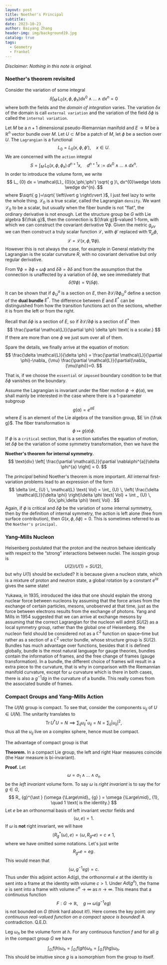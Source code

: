 ```yaml
---
layout: post
title: Noether's Principal
subtitle: 
date: 2023-10-23
author: Baiyang Zhang
header-img: img/background19.jpg
catalog: true
tags:
  - Geometry
  - Frankel
---
```


*Disclaimer: Nothing in this note is original.*

### Noether's theorem revisited

Consider the variation of some integral
$$
\delta\int _ {M} \,  L_ {0}(x,\phi,\phi_ {x}) dx^0 \wedge \dots \wedge dx^{n} =0
$$
where both the fields and the *domain of integration* varies. The variation $\delta x$ of the domain is call `external variation` and the variation of the field $\delta \phi$ is called the `internal variation`. 

Let $M$ be a $n+1$ dimensional pseudo-Riemannian manifold and $E\to M$ be a $\mathbb{R}^{n}$ vector bundle over $M$. Let $U\subset M$ be a patch of $M$, let $\phi$ be a section over $U$. The `Lagrangian` is a functional 
$$
L_ {0} = L_ {0}(x, \phi,\phi'),\quad  x \in  U.
$$
We are concerned with the `action` integral
$$
S = \int_ {M} \, L_ {0}(x,\phi,\phi _ {x}) \,d^{n+1}x,\quad  d^{n+1}x := dx^{0}\wedge \dots \wedge dx^{n}.
$$
In order to introduce the volume form, we write
$$
L_ {0} dx  = \mathcal{L}_ {0}(x,\phi,\phi') \sqrt{ g }\, dx^{0}\wedge \dots \wedge dx^{n}.
$$
where $\sqrt{ g }=\sqrt{ \left\lvert g \right\rvert }$, I just feel lazy to write the whole thing. $\mathcal{L}_ {0}$ is a true scalar, called the Lagrangian `density`. We want $\mathcal{L}_ {0}$ to be a scalar, but usually when the fiber bundle is not "flat", the ordinary derivative is not enough. Let the structure group be $G$ with Lie algebra ${\frak g}$, then the connection is ${\frak g}$-valued 1-form, with which we can construct the covariant derivative $\nabla \phi$. Given the metric $g_ {\mu \nu}$ we can then construct a truly scalar function $\mathcal{L}$, with $\phi'$ replaced with $\nabla_ {\mu}\phi$, 
$$
\mathcal{L} = \mathcal{L}(x,\phi,\nabla \phi).
$$
However this is not always the case, for example in General relativity the Lagrangian is the scalar curvature $R$, with no covariant derivative but only regular derivative.

From $\nabla \phi=\partial \phi+\omega \phi$ and $\delta \partial=\partial \delta$ and from the assumption that the connection is unaffected by a variation of $\delta \phi$, we see immediately that 
$$
\delta (\nabla \phi) = \nabla (\delta \phi).
$$

It can be shown that if $\phi_ {U}^{a}$ is a section on $E$, then $\partial \mathcal{L} / \partial \phi_ {U}^{a}$ define a section of the **dual bundle** $E^{\ast}$. The difference between $E$ and $E^{\ast}$ can be distinguished from how the transition functions act on the sections, whether it is from the left or from the right. 

Recall that $\delta \phi$ is a section of $E$, so if $\partial \mathcal{L} / \partial \phi$ is a section of $E^{\ast}$ then
$$
\frac{\partial \mathcal{L}}{\partial \phi} \delta \phi \text{ is a scalar.}
$$
If there are more than one $\phi$ we just sum over all of them. 

Spare the details, we finally arrive at the equation of motion:
$$
\frac{\delta \mathcal{L}}{\delta \phi} = \frac{\partial \mathcal{L}}{\partial \phi}-\nabla_ {\mu} \frac{\partial \mathcal{L}}{\partial(\nabla_ {\mu}\phi)}=0.
$$

That is, if we choose the `essential` or `imposed` boundary condition to be that $\delta \phi$ vanishes on the boundary. 

Assume the Lagrangian is invariant under the fiber motion $\phi\to \phi(\alpha)$, we shall mainly be interested in the case where there is a 1-parameter subgroup 
$$
g(\alpha) = e^{ \alpha E }
$$
where $E$ is an element of the Lie algebra of the transition group, $E \in {\frak g}$. The fiber transformation is 
$$
\phi \mapsto g(\alpha) \phi.
$$
If $\phi$ is a `critical` section, that is a section satisfies the equation of motion, let $\delta \phi$ be the variation of some symmetry transformation, then we have the 

**Noether's theorem for internal symmetry.**  
$$
\text{div} \left[ \frac{\partial \mathcal{L}}{\partial \nabla\phi^{a}}\delta \phi^{a} \right] = 0.
$$

The *principal* behind Noether's theorem is more important. All internal first-variation problems lead to an expression of the form 
$$
\delta \int_ {U} \, \mathcal{L} \text{ Vol}  = \int_ {U} \,  \left( \frac{\delta \mathcal{L}}{\delta \phi} \right)\delta \phi \text{ Vol} + \int _ {U} \, G(x,\phi,\delta \phi) \text{ Vol} .
$$
Again, if $\phi$ is critical and $\delta \phi$ be the variation of some internal symmetry, then by the definition of internal symmetry, the action is left alone (free from surface contribution), then $G(x,\phi,\delta \phi)=0$. This is sometimes referred to as the `Noether's principal.` 

### Yang–Mills Nucleon

Heisenberg postulated that the proton and the neutron behave identically with respect to the “strong” interactions between nuclei. The isospin group is 
$$
U(2) / U(1) = SU(2),
$$
but why $U(1)$ should be excluded? It is because given a nucleon state, which is a mixture of proton and neutron state, 
a global rotation by a constant $e^{ i\alpha }$ gives the same state!

Yukawa, in 1935, introduced the idea that one should explain the strong nuclear force between nucleons by assuming that the force arises from the exchange of certain particles, mesons, unobserved at that time, just as the force between electrons results from the exchange of photons. Yang and Mills in 1954 suggested that we can arrive at exchange mesons by assuming that the correct Lagrangian for the nucleon will admit $SU(2)$ as a local symmetry group, rather than the global one of Heisenberg. the nucleon field should be considered not as a $\mathbb{C}^{2}$ function on space–time but rather as a section of a $\mathbb{C}^{2}$ vector bundle, whose structure group is $SU(2)$. Bundles has much advantage over functions, besides that it is defined globally, bundle is the most natural language for gauge theories, bundles contain the information of frames, and the free change of frames (gauge transformation). In a bundle, the different choice of frames will result in a extra piece to the curvature, that is why in comparison with the Riemannian manifold curvature, except for $\omega$ curvature which is there in both cases, there is also a $g^{-1}dg$ in the curvature of a bundle. This really comes from the associated bundle of frames. 

### Compact Groups and Yang–Mills Action

The $U(N)$ group is compact. To see that, consider the components $u_ {ij}$ of $U\in U(N)$. The unitarity translates to
$$
\mathrm{Tr}\,U^{\dagger} U = N \implies \sum_ {ij} {u}^{\ast }_ {ij} u_ {ij} = N = \sum_ {ij} \left\lvert u_ {ij} \right\rvert ^{2},
$$
thus all the $u_ {ij}$ live on a complex sphere, hence must be compact.

The advantage of compact group is that 

**Theorem.**  In a compact Lie group, the left and right Haar measures coincide (the Haar measure is bi-invariant).

**Proof.** Let 
$$
\omega = \sigma_ {1} \wedge  \dots \wedge  \sigma_ {n}
$$
be the *left invariant* volume form. To say $\omega$ is *right invariant* is to say the for $g \in G$, 
$$
R_ {g}^{\ast } (\omega {\Large\mid}_ {g} ) = \omega {\Large\mid}_ {1}, \quad  1 \text{ is the identity.} 
$$
Let $e$ be an orthonormal basis of left invariant vector fields and 
$$
\left\langle \omega,e \right\rangle =1.
$$
If $\omega$ is **not** right invariant, we will have 
$$
\left\langle R_ {g}^{\ast }(\omega), e \right\rangle = \left\langle \omega, R_ {g\ast } e \right\rangle =c \neq 1,
$$
where we have omitted some notations. Let's just write 
$$
R_ {g\ast } e = e g.
$$
This would mean that 
$$
\left\langle \omega, g^{-1} eg \right\rangle =c.
$$
Thus under this adjoint action $\text{Ad}(g)$, the orthonormal $e$ at the identity is sent into a frame at the identity with volume $c > 1$. Under $Ad(g^{n})$, the frame $e$ is sent into a frame with volume $c^{n}\to \infty$ as $n\to \infty$. This means that a continuous function 
$$
F: G \to \mathbb{R}, \quad  g \mapsto \omega(g ^{-1}e g)
$$
is not bounded on $G$ (think hard about it!). Here comes the key point: *any continuous real-valued function on a compact space is bounded*! A contradiction. Q.E.D.

Leg $\omega_ {h}$ be the volume form at $h$. For any continuous function $f$ and for all $g$ in the compact group $G$ we have

$$
\int _ {G} \, f(h) \omega_ {h} = \int _ {G} \, f(gh) \omega_ {h} =   \int _ {G} \, f(hg) \omega_ {h}.
$$
This should be intuitive since $g$ is a isomorphism from the group to itself. 

